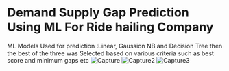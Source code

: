 # Demand Supply Gap Prediction Using ML For Ride hailing Company
 ML Models Used for prediction :Linear, Gaussion NB and Decision Tree then the best of the three was Selected based on various criteria such as best score and minimum gaps etc
![Capture](https://github.com/M-Usman29/Demand-Supply-Gap-Prediction-Using-ML-For-Ride-hailing-Company/assets/125122553/2bed7564-c631-4ee4-90f3-0f384444f25d)
![Capture2](https://github.com/M-Usman29/Demand-Supply-Gap-Prediction-Using-ML-For-Ride-hailing-Company/assets/125122553/24876980-ceb6-4a13-9d2d-b496016e209c)
![Capture3](https://github.com/M-Usman29/Demand-Supply-Gap-Prediction-Using-ML-For-Ride-hailing-Company/assets/125122553/a773f29e-15c5-4fe2-ac6f-6f5a9fc6e2f5)
